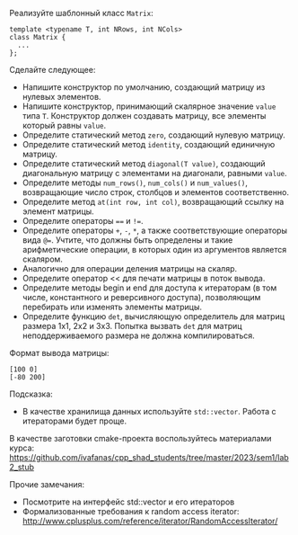 Реализуйте шаблонный класс `Matrix`:

```
template <typename T, int NRows, int NCols>
class Matrix {
  ...
};
```

Сделайте следующее:

* Напишите конструктор по умолчанию, создающий матрицу из нулевых элементов.
* Напишите конструктор, принимающий скалярное значение `value` типа `T`. Конструктор должен создавать матрицу, все элементы который равны `value`.
* Определите статический метод `zero`, создающий нулевую матрицу.
* Определите статический метод `identity`, создающий единичную матрицу.
* Определите статический метод `diagonal(T value)`, создающий диагональную матрицу с элементами на диагонали, равными `value`.
* Определите методы `num_rows()`, `num_cols()` и `num_values()`, возвращающие число строк, столбцов и элементов соответственно.
* Определите метод `at(int row, int col)`, возвращающий ссылку на элемент матрицы.
* Определите операторы `==` и `!=`. 
* Определите операторы `+`, `-`, `*`, а также соответствующие операторы вида `@=`. Учтите, что должны быть определены и такие арифметические операции, в которых один из аргументов является скаляром.
* Аналогично для операции деления матрицы на скаляр.
* Определите оператор << для печати матрицы в поток вывода.
* Определите методы begin и end для доступа к итераторам (в том числе, константного и реверсивного доступа), позволяющим перебирать или изменять элементы матрицы.
* Определите функцию `det`, вычисляющую определитель для матриц размера 1х1, 2х2 и 3х3. Попытка вызвать `det` для матриц неподдерживаемого размера не должна компилироваться.

Формат вывода матрицы:

```
[100 0]
[-80 200]
```

Подсказка:

* В качестве хранилища данных используйте `std::vector`. Работа с итераторами будет проще.

В качестве заготовки cmake-проекта воспользуйтесь материалами курса:
https://github.com/ivafanas/cpp_shad_students/tree/master/2023/sem1/lab2_stub

Прочие замечания:

* Посмотрите на интерфейс std::vector и его итераторов
* Формализованные требования к random access iterator:
http://www.cplusplus.com/reference/iterator/RandomAccessIterator/

